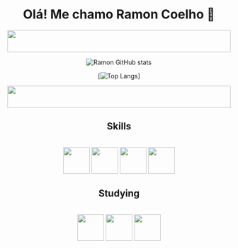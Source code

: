 <div align="center">
  
<h1> Olá! Me chamo Ramon Coelho 👋 </h1>

</div>


<img width="100%" height="50" src="https://i.imgur.com/pcskAF9.png" />

<div align="center">
  
![Ramon GitHub stats](https://github-readme-stats.vercel.app/api?username=ramonespier&show_icons=true&theme=radical)

</div>

<div align="center">
  
[![Top Langs](https://github-readme-stats.vercel.app/api/top-langs/?username=ramonespier&layout=donut&theme=radical&langs_count=4)]

</div>

<img width="100%" height="50" src="https://i.imgur.com/pcskAF9.png" />

<div align="center">
<h2>Skills</h2>
</div>
<div align="center" style="display: inline_block"><br/>
<img width="60px" src="https://cdn.jsdelivr.net/gh/devicons/devicon@latest/icons/javascript/javascript-original.svg" />
<img width="60px" src="https://cdn.jsdelivr.net/gh/devicons/devicon@latest/icons/git/git-original.svg" />
<img width="60px" src="https://cdn.jsdelivr.net/gh/devicons/devicon@latest/icons/php/php-original.svg" />
<img width="60px" src="https://cdn.jsdelivr.net/gh/devicons/devicon@latest/icons/tailwindcss/tailwindcss-original-wordmark.svg" />
</div>

<div align="center">
<h2>Studying</h2>
</div>

<div align="center" style="display: inline_block"><br/>
<img width="60px" src="https://cdn.jsdelivr.net/gh/devicons/devicon@latest/icons/react/react-original-wordmark.svg" />
<img width="60px" src="https://cdn.jsdelivr.net/gh/devicons/devicon@latest/icons/nextjs/nextjs-original.svg" />
<img width="60px" src="https://cdn.jsdelivr.net/gh/devicons/devicon@latest/icons/nodejs/nodejs-original-wordmark.svg" />
</div>
